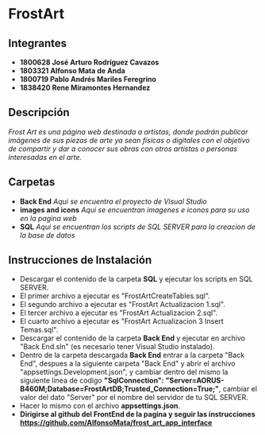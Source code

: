# FrostArt
 ## Integrantes 
 * **1800628 José Arturo Rodríguez Cavazos**
 * **1803321 Alfonso Mata de Anda**
 * **1800719 Pablo Andrés Mariles Feregrino**
 * **1838420 Rene Miramontes Hernandez**
 
 ## Descripción

_Frost Art es una página web destinada a artistas, donde podrán publicar imágenes de sus piezas de arte ya sean físicas o digitales con el objetivo de compartir y dar a conocer sus obras con otros artistas o personas interesadas en el arte._

## Carpetas
* **Back End** *Aqui se encuentra el proyecto de Visual Studio*
* **images and icons** *Aqui se encuentran imagenes e iconos para su uso en la pagina web*
* **SQL** *Aqui se encuentran los scripts de SQL SERVER para la creacion de la base de datos*
	
## Instrucciones de Instalación
* Descargar el contenido de la carpeta **SQL** y ejecutar los scripts en SQL SERVER.
* El primer archivo a ejecutar es "FrostArtCreateTables.sql".
* El segundo archivo a ejecutar es "FrostArt  Actualizacion 1.sql".
* El tercer archivo a ejecutar es "FrostArt  Actualizacion 2.sql".
* El cuarto archivo a ejecutar es "FrostArt Actualizacion 3 Insert Temas.sql".
* Descargar el contenido de la carpeta **Back End** y ejecutar en archivo "Back End.sln" (es necesario tener Visual Studio instalado).
* Dentro de la carpeta descargada **Back End** entrar a la carpeta "Back End", despues a la siguiente carpeta "Back End" y abrir el archivo "appsettings.Development.json", y cambiar dentro del mismo la siguiente linea de codigo **"SqlConnection": "Server=AORUS-B460M;Database=FrostArtDB;Trusted_Connection=True;"**, cambiar el valor del dato "Server" por el nombre del servidor de tu SQL SERVER.
* Hacer lo mismo con el archivo **appsettings.json**.
* **Dirigirse al github del FrontEnd de la pagina y seguir las instrucciones https://github.com/AlfonsoMata/frost_art_app_interface**
